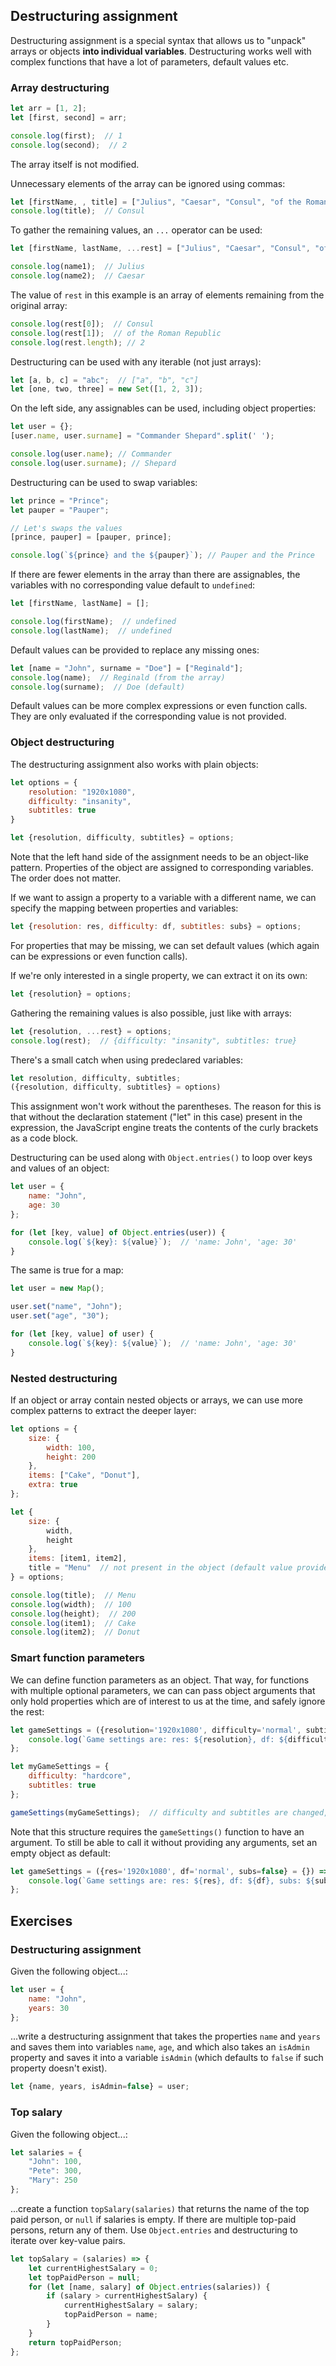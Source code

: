 ## Destructuring assignment

Destructuring assignment is a special syntax that allows us to "unpack" arrays or objects **into individual variables**. Destructuring works well with complex functions that have a lot of parameters, default values etc.

### Array destructuring

```js
let arr = [1, 2];
let [first, second] = arr;

console.log(first);  // 1
console.log(second);  // 2
```

The array itself is not modified.

Unnecessary elements of the array can be ignored using commas:

```js
let [firstName, , title] = ["Julius", "Caesar", "Consul", "of the Roman Republic"];
console.log(title);  // Consul
```

To gather the remaining values, an `...` operator can be used:

```js
let [firstName, lastName, ...rest] = ["Julius", "Caesar", "Consul", "of the Roman Republic"];

console.log(name1);  // Julius
console.log(name2);  // Caesar
```

The value of `rest` in this example is an array of elements remaining from the original array:

```js
console.log(rest[0]);  // Consul
console.log(rest[1]);  // of the Roman Republic
console.log(rest.length); // 2
```

Destructuring can be used with any iterable (not just arrays):

```js
let [a, b, c] = "abc";  // ["a", "b", "c"]
let [one, two, three] = new Set([1, 2, 3]);
```

On the left side, any assignables can be used, including object properties:

```js
let user = {};
[user.name, user.surname] = "Commander Shepard".split(' ');

console.log(user.name); // Commander
console.log(user.surname); // Shepard
```

Destructuring can be used to swap variables:

```js
let prince = "Prince";
let pauper = "Pauper";

// Let's swaps the values
[prince, pauper] = [pauper, prince];

console.log(`${prince} and the ${pauper}`); // Pauper and the Prince
```

If there are fewer elements in the array than there are assignables, the variables with no corresponding value default to `undefined`:

```js
let [firstName, lastName] = [];

console.log(firstName);  // undefined
console.log(lastName);  // undefined
```

Default values can be provided to replace any missing ones:

```js
let [name = "John", surname = "Doe"] = ["Reginald"];
console.log(name);  // Reginald (from the array)
console.log(surname);  // Doe (default)
```

Default values can be more complex expressions or even function calls. They are only evaluated if the corresponding value is not provided.

### Object destructuring

The destructuring assignment also works with plain objects:

```js
let options = {
    resolution: "1920x1080",
    difficulty: "insanity",
    subtitles: true
}

let {resolution, difficulty, subtitles} = options;
```

Note that the left hand side of the assignment needs to be an object-like pattern. Properties of the object are assigned to corresponding variables. The order does not matter.

If we want to assign a property to a variable with a different name, we can specify the mapping between properties and variables:

```js
let {resolution: res, difficulty: df, subtitles: subs} = options;
```
For properties that may be missing, we can set default values (which again can be expressions or even function calls).

If we're only interested in a single property, we can extract it on its own:

```js
let {resolution} = options;
```

Gathering the remaining values is also possible, just like with arrays:

```js
let {resolution, ...rest} = options;
console.log(rest);  // {difficulty: "insanity", subtitles: true}
```

There's a small catch when using predeclared variables:

```js
let resolution, difficulty, subtitles;
({resolution, difficulty, subtitles} = options)
```

This assignment won't work without the parentheses. The reason for this is that without the declaration statement ("let" in this case) present in the expression, the JavaScript engine treats the contents of the curly brackets as a code block.

Destructuring can be used along with `Object.entries()` to loop over keys and values of an object:

```js
let user = {
    name: "John",
    age: 30
};

for (let [key, value] of Object.entries(user)) {
    console.log(`${key}: ${value}`);  // 'name: John', 'age: 30'
}
```

The same is true for a map:

```js
let user = new Map();

user.set("name", "John");
user.set("age", "30");

for (let [key, value] of user) {
    console.log(`${key}: ${value}`);  // 'name: John', 'age: 30'
}
```

### Nested destructuring

If an object or array contain nested objects or arrays, we can use more complex patterns to extract the deeper layer:

```js
let options = {
    size: {
        width: 100,
        height: 200
    },
    items: ["Cake", "Donut"],
    extra: true
};

let {
    size: {
        width,
        height
    },
    items: [item1, item2],
    title = "Menu"  // not present in the object (default value provided)
} = options;

console.log(title);  // Menu
console.log(width);  // 100
console.log(height);  // 200
console.log(item1);  // Cake
console.log(item2);  // Donut
```

### Smart function parameters

We can define function parameters as an object. That way, for functions with multiple optional parameters, we can can pass object arguments that only hold properties which are of interest to us at the time, and safely ignore the rest:

```js
let gameSettings = ({resolution='1920x1080', difficulty='normal', subtitles=false}) => {
    console.log(`Game settings are: res: ${resolution}, df: ${difficulty}, subs: ${subtitles}`)
};

let myGameSettings = {
    difficulty: "hardcore",
    subtitles: true
};

gameSettings(myGameSettings);  // difficulty and subtitles are changed, while resolution remains default
```

Note that this structure requires the `gameSettings()` function to have an argument. To still be able to call it without providing any arguments, set an empty object as default:

```js
let gameSettings = ({res='1920x1080', df='normal', subs=false} = {}) => {
    console.log(`Game settings are: res: ${res}, df: ${df}, subs: ${subs}`)
};
```

## Exercises

### Destructuring assignment

Given the following object...:

```js
let user = {
    name: "John",
    years: 30
};
```

...write a destructuring assignment that takes the properties `name` and `years` and saves them into variables `name`, `age`, and which also takes an `isAdmin` property and saves it into a variable `isAdmin` (which defaults to `false` if such property doesn't exist).

```js
let {name, years, isAdmin=false} = user;
```

### Top salary

Given the following object...:

```js
let salaries = {
    "John": 100,
    "Pete": 300,
    "Mary": 250
};
```

...create a function `topSalary(salaries)` that returns the name of the top paid person, or `null` if salaries is empty. If there are multiple top-paid persons, return any of them. Use `Object.entries` and destructuring to iterate over key-value pairs.

```js
let topSalary = (salaries) => {
    let currentHighestSalary = 0;
    let topPaidPerson = null;
    for (let [name, salary] of Object.entries(salaries)) {
        if (salary > currentHighestSalary) {
            currentHighestSalary = salary;
            topPaidPerson = name;
        }
    }
    return topPaidPerson;
};
```
